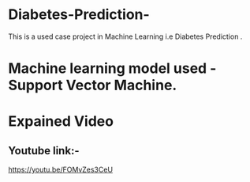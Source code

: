 # Diabetes-Prediction-
This is a used case project in Machine Learning i.e Diabetes Prediction . 

# Machine learning model used -Support Vector Machine.

# Expained Video 
## Youtube link:-
https://youtu.be/FOMvZes3CeU
